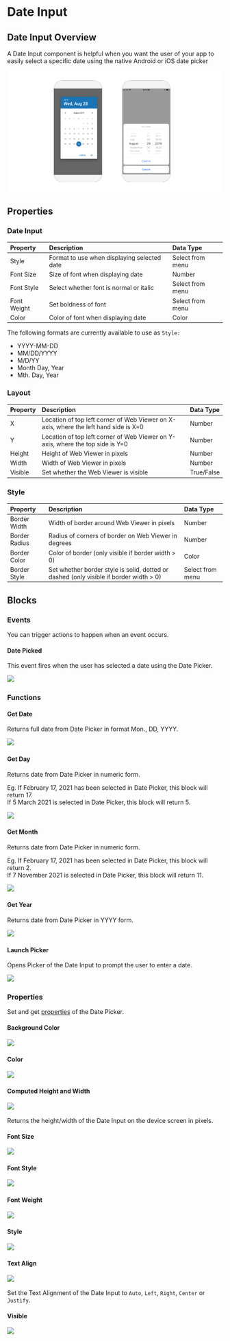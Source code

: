 # Date Input

## Date Input Overview

A Date Input component is helpful when you want the user of your app to easily select a specific date using the native Android or iOS date picker

![Native Android Date Picker on the left and iOS on the right](.gitbook/assets/thunkable-docs-exhibits-37.png)

## Properties

### Date Input

| Property | Description | Data Type |
| :--- | :--- | :--- |
| Style | Format to use when displaying selected date | Select from menu |
| Font Size | Size of font when displaying date | Number |
| Font Style | Select whether font is normal or italic | Select from menu |
| Font Weight | Set boldness of font | Select from menu |
| Color | Color of font when displaying date | Color |

The following formats are currently available to use as `Style:`

* YYYY-MM-DD
* MM/DD/YYYY
* M/D/YY
* Month Day, Year
* Mth. Day, Year

### Layout

| Property | Description | Data Type |
| :--- | :--- | :--- |
| X | Location of top left corner of Web Viewer on X-axis, where the left hand side is X=0 | Number |
| Y | Location of top left corner of Web Viewer on Y-axis, where the top side is Y=0 | Number |
| Height | Height of Web Viewer in pixels | Number |
| Width | Width of Web Viewer in pixels | Number |
| Visible | Set whether the Web Viewer is visible | True/False |

### **Style**

| **Property** | Description | Data Type |
| :--- | :--- | :--- |
| Border Width | Width of border around Web Viewer in pixels | Number |
| Border Radius | Radius of corners of border on Web Viewer in degrees | Number |
| Border Color | Color of border \(only visible if border width &gt; 0\) | Color |
| Border Style | Set whether border style is solid, dotted or dashed  \(only visible if border width &gt; 0\) | Select from menu |

## Blocks

### Events

You can trigger actions to happen when an event occurs.

#### Date Picked

This event fires when the user has selected a date using the Date Picker.

![](.gitbook/assets/dp1-8%20%281%29.png)

### Functions

#### Get Date 

Returns full date from Date Picker in format Mon., DD, YYYY.

![](.gitbook/assets/f_get_date.png)

#### Get Day 

Returns date from Date Picker in numeric form.

Eg. If February 17, 2021 has been selected in Date Picker, this block will return 17.   
If 5 March 2021 is selected in Date Picker, this block will return 5.

![](.gitbook/assets/f_get_day.png)

#### Get Month 

Returns date from Date Picker in numeric form.

Eg. If February 17, 2021 has been selected in Date Picker, this block will return 2.   
If 7 November 2021 is selected in Date Picker, this block will return 11.

![](.gitbook/assets/f_get_month.png)

#### Get Year 

Returns date from Date Picker in YYYY form.

![](.gitbook/assets/f_get_year.png)

#### Launch Picker

Opens Picker of the Date Input to prompt the user to enter a date.

![](.gitbook/assets/f_launch_picker.png)

###  Properties

Set and get [properties](date-input.md#properties) of the Date Picker.

#### Background Color 

![](.gitbook/assets/bg_color%20%283%29.png)

#### Color 

![](.gitbook/assets/color%20%281%29.png)

#### Computed Height and Width 

![](.gitbook/assets/comp_height.png)

Returns the height/width of the Date Input on the device screen in pixels.

#### Font Size 

![](.gitbook/assets/font_size%20%282%29.png)

#### Font Style 

![](.gitbook/assets/font_style%20%281%29.png)

#### Font Weight 

![](.gitbook/assets/font_weight%20%282%29.png)

#### Style 

![](.gitbook/assets/dp1-2.png)

#### Text Align 

![](.gitbook/assets/text_align%20%282%29.png)

Set the Text Alignment of the Date Input to `Auto`, `Left`, `Right`, `Center` or `Justify`.

#### Visible

![](.gitbook/assets/visible%20%287%29.png)


